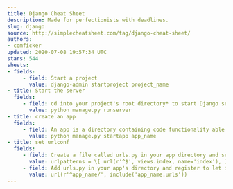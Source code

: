 ```yaml
---
title: Django Cheat Sheet
description: Made for perfectionists with deadlines.
slug: django
source: http://simplecheatsheet.com/tag/django-cheat-sheet/
authors:
- comficker
updated: 2020-07-08 19:57:34 UTC
stars: 544
sheets:
- fields:
     - field: Start a project
       value: django-admin startproject project_name
- title: Start the server
  fields:
     - field: cd into your project's root directory* to start Django server the root is where your manage.py lives
       value: python manage.py runserver
- title: create an app
  fields:
     - field: An app is a directory containing code functionality able to live by itself apart from the other parts of the website
       value: python manage.py startapp app_name
- title: set urlconf
  fields:
     - field: Create a file called urls.py in your app directory and set urlpatterns
       value: urlpatterns = \[ url(r'^$', views.index, name='index'), ]
     - field: Add urls.py in your app's directory and register to let it route its internal link
       value: url(r'^app_name/', include('app_name.urls'))
---
```


